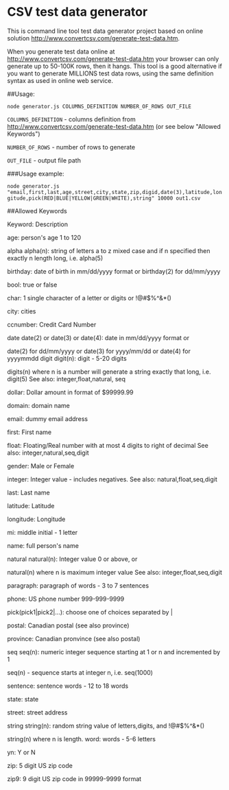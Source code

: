 # CSV test data generator

This is command line tool test data generator project based on online solution http://www.convertcsv.com/generate-test-data.htm.

When you generate test data online at http://www.convertcsv.com/generate-test-data.htm your browser can only generate up to 50-100K rows, then it hangs. This tool is a good alternative if you want to generate MILLIONS test data rows, using the same definition syntax as used in online web service.

##Usage:

```node generator.js COLUMNS_DEFINITION NUMBER_OF_ROWS OUT_FILE```

`COLUMNS_DEFINITION` - columns definition from http://www.convertcsv.com/generate-test-data.htm (or see below "Allowed Keywords")

`NUMBER_OF_ROWS` - number of rows to generate

`OUT_FILE` - output file path

###Usage example:

```node generator.js "email,first,last,age,street,city,state,zip,digid,date(3),latitude,longitude,pick(RED|BLUE|YELLOW|GREEN|WHITE),string" 10000 out1.csv```


##Allowed Keywords

Keyword:			Description

age:			person's age 1 to 120

alpha
alpha(n):			string of letters a to z mixed case
and if n specified then exactly n length long, i.e. alpha(5)

birthday:			date of birth in mm/dd/yyyy format or birthday(2) for dd/mm/yyyy

bool:			true or false

char:			1 single character of a letter or digits or !@#$%^&*()

city:			cities

ccnumber:			Credit Card Number

date
date(2)
or date(3)
or date(4):			date in mm/dd/yyyy format or

date(2) for dd/mm/yyyy 
or date(3) for yyyy/mm/dd 
or date(4) for yyyymmdd
digit
digit(n):			digit - 5-20 digits

digits(n) where n is a number will generate a string exactly that long, i.e. digit(5) 
See also: integer,float,natural, seq

dollar:			Dollar amount in format of $99999.99

domain:			domain name

email:			dummy email address

first:			First name

float:			Floating/Real number with at most 4 digits to right of decimal 
See also: integer,natural,seq,digit

gender:			Male or Female

integer:			Integer value - includes negatives. 
See also: natural,float,seq,digit

last:			Last name

latitude:			Latitude

longitude:			Longitude

mi:			middle initial - 1 letter

name:			full person's name

natural
natural(n):			Integer value 0 or above, or

natural(n) where n is maximum integer value 
See also: integer,float,seq,digit

paragraph:			paragraph of words - 3 to 7 sentences

phone:			US phone number 999-999-9999

pick(pick1|pick2|...):			choose one of choices separated by |

postal:			Canadian postal (see also province)

province:			Canadian pronvince (see also postal)

seq
seq(n):			numeric integer sequence starting at 1 or n and incremented by 1 

seq(n) - sequence starts at integer n, i.e. seq(1000)

sentence:			sentence words - 12 to 18 words

state:			state

street:			street address

string
string(n):			random string value of letters,digits, and !@#$%^&*()

string(n) where n is length.
word:			words - 5-6 letters

yn:			Y or N

zip:			5 digit US zip code

zip9:			9 digit US zip code in 99999-9999 format